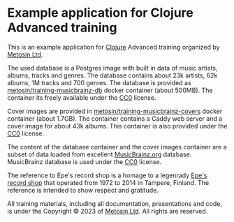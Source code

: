 # Example application for Clojure Advanced training

This is an example application for [Clojure](https://clojure.org/) Advanced training organized by [Metosin Ltd](https://metosin.fi).

The used database is a Postgres image with built in data of music artists, albums, tracks and genres. The database contains about 23k artists, 62k albums, 1M tracks and 700 genres. The database is provided as [metosin/training-musicbrainz-db](https://hub.docker.com/r/metosin/training-musicbrainz-db) docker container (about 500MB). The container its freely available under the [CC0](https://creativecommons.org/publicdomain/zero/1.0/) license.

Cover images are provided in [metosin/training-musicbrainz-covers](https://hub.docker.com/r/metosin/training-musicbrainz-covers) docker container (about 1.7GB). The container contains a Caddy web server and a cover image for about 43k albums. This container is also provided under the [CC0](https://creativecommons.org/publicdomain/zero/1.0/) license.

The content of the database container and the cover images container are a subset of data loaded from excellent [MusicBrainz.org](https://musicbrainz.org/doc/MusicBrainz_Database) database. MusicBrainz database is used under the [CC0](https://creativecommons.org/publicdomain/zero/1.0/) license.

The reference to Epe's record shop is a homage to a legenrady [Epe's record shop](http://www.epes.fi/) that operated from 1972 to 2014 in Tampere, Finland. The reference is intended to show respect and gratitude.

All training materials, including all documentation, presentations and code, is under the Copyright © 2023 of [Metosin Ltd](https://metosin.fi/). All rights are reserved.
